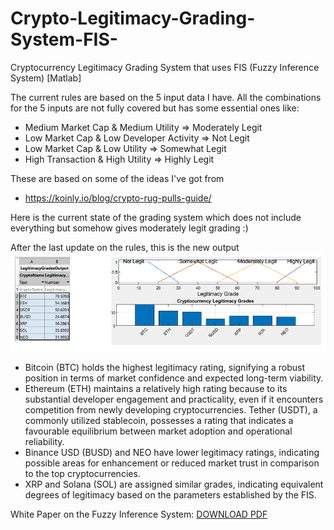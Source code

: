 # Crypto-Legitimacy-Grading-System-FIS-
Cryptocurrency Legitimacy Grading System that uses FIS (Fuzzy Inference System) [Matlab]

The current rules are based on the 5 input data I have. All the combinations for the 5 inputs are not fully covered but has some essential ones like:
- Medium Market Cap & Medium Utility => Moderately Legit
- Low Market Cap & Low Developer Activity => Not Legit
- Low Market Cap & Low Utility => Somewhat Legit
- High Transaction & High Utility => Highly Legit

These are based on some of the ideas I've got from 
- https://koinly.io/blog/crypto-rug-pulls-guide/

Here is the current state of the grading system which does not include everything but somehow gives moderately legit grading :)

After the last update on the rules, this is the new output
![enter image description here](https://github.com/MuminjonGuru/Crypto-Legitimacy-Grading-System-FIS/blob/main/grading_final.png)

- Bitcoin (BTC) holds the highest legitimacy rating, signifying a robust position in terms of 
market confidence and expected long-term viability.
- Ethereum (ETH) maintains a relatively high rating because to its substantial developer 
engagement and practicality, even if it encounters competition from newly developing 
cryptocurrencies.
 Tether (USDT), a commonly utilized stablecoin, possesses a rating that indicates a favourable 
equilibrium between market adoption and operational reliability.
- Binance USD (BUSD) and NEO have lower legitimacy ratings, indicating possible areas for 
enhancement or reduced market trust in comparison to the top cryptocurrencies.
- XRP and Solana (SOL) are assigned similar grades, indicating equivalent degrees of 
legitimacy based on the parameters established by the FIS.

White Paper on the Fuzzy Inference System: [DOWNLOAD PDF](https://github.com/MuminjonGuru/Crypto-Legitimacy-Grading-System-FIS/blob/main/FuzzyLogic_Muminjon_P2822156.pdf)

